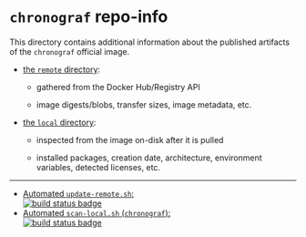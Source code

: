 # `chronograf` repo-info

This directory contains additional information about the published artifacts of the `chronograf` official image.

-	[the `remote` directory](remote/):

	-	gathered from the Docker Hub/Registry API

	-	image digests/blobs, transfer sizes, image metadata, etc.

-	[the `local` directory](local/):

	-	inspected from the image on-disk after it is pulled

	-	installed packages, creation date, architecture, environment variables, detected licenses, etc.

---

-	[Automated `update-remote.sh`:  
	![build status badge](https://doi-janky.infosiftr.net/job/repo-info/job/remote/badge/icon)](https://doi-janky.infosiftr.net/job/repo-info/job/remote/)
-	[Automated `scan-local.sh` (`chronograf`):  
	![build status badge](https://doi-janky.infosiftr.net/job/repo-info/job/local/job/chronograf/badge/icon)](https://doi-janky.infosiftr.net/job/repo-info/job/local/job/chronograf)
